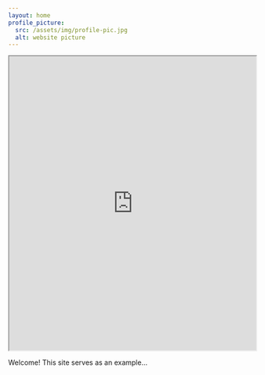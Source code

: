 ```yaml
---
layout: home
profile_picture:
  src: /assets/img/profile-pic.jpg
  alt: website picture
---
```


<iframe src="https://Thomasstycke.github.io/blob/main/interactive_map.html" width="100%" height="600"></iframe>

<p>Welcome! This site serves as an example...</p>
